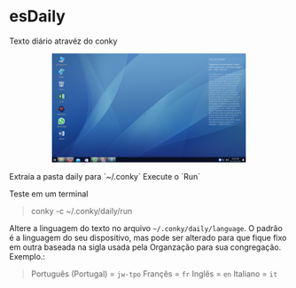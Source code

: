 # esDaily
Texto diário atravéz do conky
<p align="center">
<img src="https://github.com/andryeltj/esDaily/blob/master/esDaily.png" width="350" />
</p>
Extraia a pasta daily para `~/.conky`
Execute o `Run`

Teste em um terminal
>conky -c ~/.conky/daily/run

Altere a linguagem do texto no arquivo `~/.conky/daily/language`.
O padrão é a linguagem do seu dispositivo, mas pode ser alterado para que fique fixo em outra baseada na sigla usada pela Organzação para sua congregação.
Exemplo.:
>Português (Portugal) = `jw-tpo`
>Françês = `fr`
>Inglês = `en`
>Italiano = `it`
